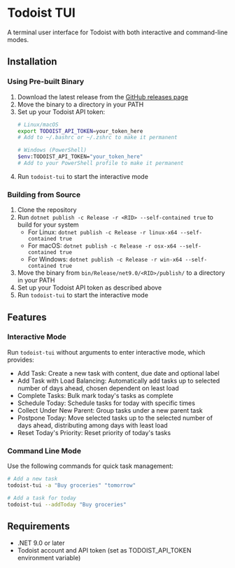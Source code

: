 # Todoist TUI

A terminal user interface for Todoist with both interactive and command-line modes.

## Installation

### Using Pre-built Binary

1. Download the latest release from the [GitHub releases page](https://github.com/DanielmTheDev/todoist-tui/releases)
2. Move the binary to a directory in your PATH
3. Set up your Todoist API token:
   ```bash
   # Linux/macOS
   export TODOIST_API_TOKEN=your_token_here
   # Add to ~/.bashrc or ~/.zshrc to make it permanent
   
   # Windows (PowerShell)
   $env:TODOIST_API_TOKEN="your_token_here"
   # Add to your PowerShell profile to make it permanent
   ```
4. Run `todoist-tui` to start the interactive mode

### Building from Source

1. Clone the repository
2. Run `dotnet publish -c Release -r <RID> --self-contained true` to build for your system
   - For Linux: `dotnet publish -c Release -r linux-x64 --self-contained true`
   - For macOS: `dotnet publish -c Release -r osx-x64 --self-contained true`
   - For Windows: `dotnet publish -c Release -r win-x64 --self-contained true`
3. Move the binary from `bin/Release/net9.0/<RID>/publish/` to a directory in your PATH
4. Set up your Todoist API token as described above
5. Run `todoist-tui` to start the interactive mode

## Features

### Interactive Mode

Run `todoist-tui` without arguments to enter interactive mode, which provides:

- Add Task: Create a new task with content, due date and optional label
- Add Task with Load Balancing: Automatically add tasks up to selected number of days ahead, chosen dependent on least load
- Complete Tasks: Bulk mark today's tasks as complete
- Schedule Today: Schedule tasks for today with specific times
- Collect Under New Parent: Group tasks under a new parent task
- Postpone Today: Move selected tasks up to the selected number of days ahead, distributing among days with least load
- Reset Today's Priority: Reset priority of today's tasks

### Command Line Mode

Use the following commands for quick task management:

```bash
# Add a new task
todoist-tui -a "Buy groceries" "tomorrow"

# Add a task for today
todoist-tui --addToday "Buy groceries"
```

## Requirements

- .NET 9.0 or later
- Todoist account and API token (set as TODOIST_API_TOKEN environment variable) 